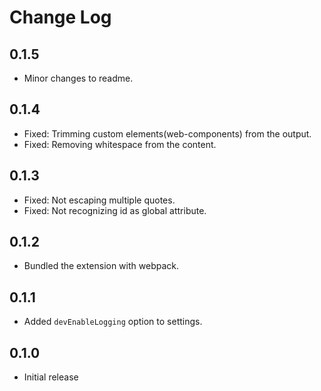 # Change Log

## 0.1.5

- Minor changes to readme.

## 0.1.4

- Fixed: Trimming custom elements(web-components) from the output.
- Fixed: Removing whitespace from the content.

## 0.1.3

- Fixed: Not escaping multiple quotes.
- Fixed: Not recognizing id as global attribute.

## 0.1.2

- Bundled the extension with webpack.

## 0.1.1

- Added `devEnableLogging` option to settings.

## 0.1.0

- Initial release
